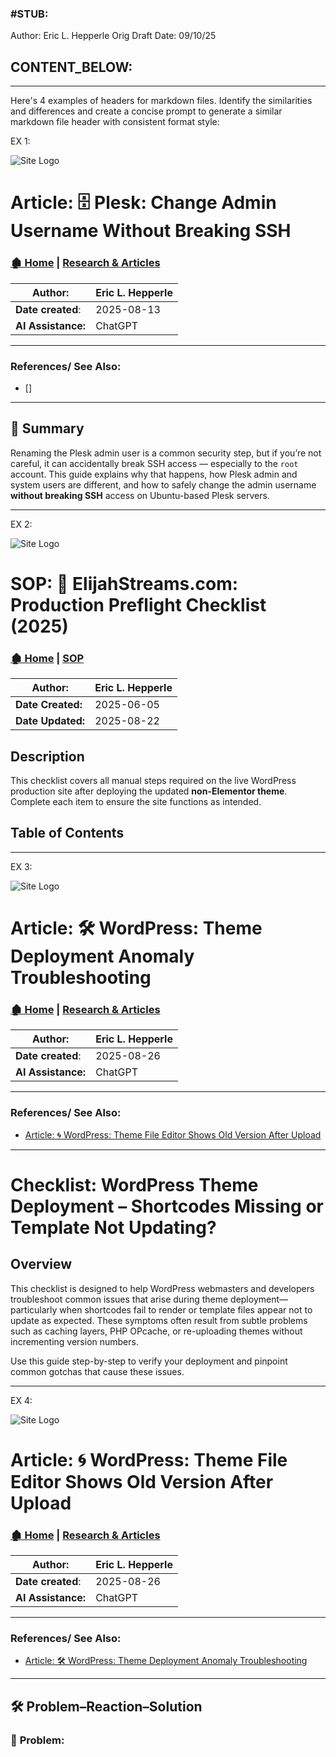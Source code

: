 ### #STUB: 

Author: Eric L. Hepperle
Orig Draft Date:
09/10/25


## CONTENT_BELOW: ##

---




Here's 4 examples of headers for markdown files. Identify the similarities and differences and create a concise prompt to generate a similar markdown file header with consistent format style:


EX 1:

<link rel="stylesheet" href="/_css/main.css">

![Site Logo](/_pix/logos/2022_ElijahStreams-Logo_Hz-FullColor_226x29.png)

# Article: 🗄️ Plesk: Change Admin Username Without Breaking SSH


### [🏚️ Home](../README.md) | [Research & Articles](index.md)



| **Author**:        | Eric L. Hepperle |
| ------------------ | ---------------- |
| **Date created**:  | 2025-08-13       |
| **AI Assistance:** | ChatGPT          |

---

### References/ See Also:

- []

---



## 🧩 Summary

Renaming the Plesk admin user is a common security step, but if you’re not careful, it can accidentally break SSH access — especially to the `root` account. This guide explains why that happens, how Plesk admin and system users are different, and how to safely change the admin username **without breaking SSH** access on Ubuntu-based Plesk servers.

---


EX 2:


<link rel="stylesheet" href="/_css/main.css">

![Site Logo](/_pix/logos/2022_ElijahStreams-Logo_Hz-FullColor_226x29.png)

# SOP: 🚦 ElijahStreams.com: Production Preflight Checklist (2025)

### [🏚️ Home](../README.md) | [SOP](/sop/index.md)

| **Author:**        | Eric L. Hepperle |
| ------------------ | ---------------- |
| **Date Created:**  | 2025-06-05       |
| **Date Updated:**  | 2025-08-22       |


## Description
This checklist covers all manual steps required on the live WordPress production site after deploying the updated **non-Elementor theme**. Complete each item to ensure the site functions as intended.

## Table of Contents



---

EX 3:


<link rel="stylesheet" href="/_css/main.css">

![Site Logo](/_pix/logos/2022_ElijahStreams-Logo_Hz-FullColor_226x29.png)

# Article: 🛠️ WordPress: Theme Deployment Anomaly Troubleshooting


### [🏚️ Home](../README.md) | [Research & Articles](index.md)



| **Author**:        | Eric L. Hepperle |
| ------------------ | ---------------- |
| **Date created**:  | 2025-08-26       |
| **AI Assistance:** | ChatGPT          |

---

### References/ See Also:

- [Article: 🌀 WordPress: Theme File Editor Shows Old Version After Upload](/docs/wp-theme-version-bump-required.md)

---



# Checklist: WordPress Theme Deployment – Shortcodes Missing or Template Not Updating?

## Overview

This checklist is designed to help WordPress webmasters and developers troubleshoot common issues that arise during theme deployment—particularly when shortcodes fail to render or template files appear not to update as expected. These symptoms often result from subtle problems such as caching layers, PHP OPcache, or re-uploading themes without incrementing version numbers.

Use this guide step-by-step to verify your deployment and pinpoint common gotchas that cause these issues.

---


EX 4:


<link rel="stylesheet" href="/_css/main.css">

![Site Logo](/_pix/logos/2022_ElijahStreams-Logo_Hz-FullColor_226x29.png)

# Article: 🌀 WordPress: Theme File Editor Shows Old Version After Upload


### [🏚️ Home](../README.md) | [Research & Articles](index.md)



| **Author**:        | Eric L. Hepperle |
| ------------------ | ---------------- |
| **Date created**:  | 2025-08-26       |
| **AI Assistance:** | ChatGPT          |

---

### References/ See Also:

- [Article: 🛠️ WordPress: Theme Deployment Anomaly Troubleshooting](/docs/wp-debug-theme-updates.md)


---



## 🛠️ Problem–Reaction–Solution

### 🧩 **Problem:**